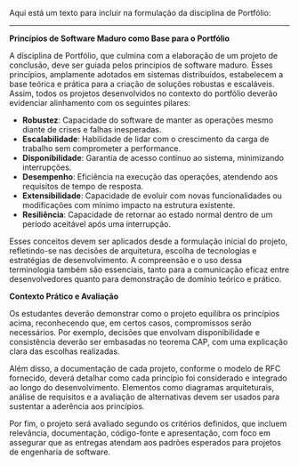 Aqui está um texto para incluir na formulação da disciplina de Portfólio:

---

**Princípios de Software Maduro como Base para o Portfólio**

A disciplina de Portfólio, que culmina com a elaboração de um projeto de conclusão, deve ser guiada pelos princípios de software maduro. Esses princípios, amplamente adotados em sistemas distribuídos, estabelecem a base teórica e prática para a criação de soluções robustas e escaláveis. Assim, todos os projetos desenvolvidos no contexto do portfólio deverão evidenciar alinhamento com os seguintes pilares:

- **Robustez**: Capacidade do software de manter as operações mesmo diante de crises e falhas inesperadas.
- **Escalabilidade**: Habilidade de lidar com o crescimento da carga de trabalho sem comprometer a performance.
- **Disponibilidade**: Garantia de acesso contínuo ao sistema, minimizando interrupções.
- **Desempenho**: Eficiência na execução das operações, atendendo aos requisitos de tempo de resposta.
- **Extensibilidade**: Capacidade de evoluir com novas funcionalidades ou modificações com mínimo impacto na estrutura existente.
- **Resiliência**: Capacidade de retornar ao estado normal dentro de um período aceitável após uma interrupção.

Esses conceitos devem ser aplicados desde a formulação inicial do projeto, refletindo-se nas decisões de arquitetura, escolha de tecnologias e estratégias de desenvolvimento. A compreensão e o uso dessa terminologia também são essenciais, tanto para a comunicação eficaz entre desenvolvedores quanto para demonstração de domínio teórico e prático.

**Contexto Prático e Avaliação**

Os estudantes deverão demonstrar como o projeto equilibra os princípios acima, reconhecendo que, em certos casos, compromissos serão necessários. Por exemplo, decisões que envolvam disponibilidade e consistência deverão ser embasadas no teorema CAP, com uma explicação clara das escolhas realizadas.

Além disso, a documentação de cada projeto, conforme o modelo de RFC fornecido, deverá detalhar como cada princípio foi considerado e integrado ao longo do desenvolvimento. Elementos como diagramas arquiteturais, análise de requisitos e a avaliação de alternativas devem ser usados para sustentar a aderência aos princípios.

Por fim, o projeto será avaliado segundo os critérios definidos, que incluem relevância, documentação, código-fonte e apresentação, com foco em assegurar que as entregas atendam aos padrões esperados para projetos de engenharia de software.
